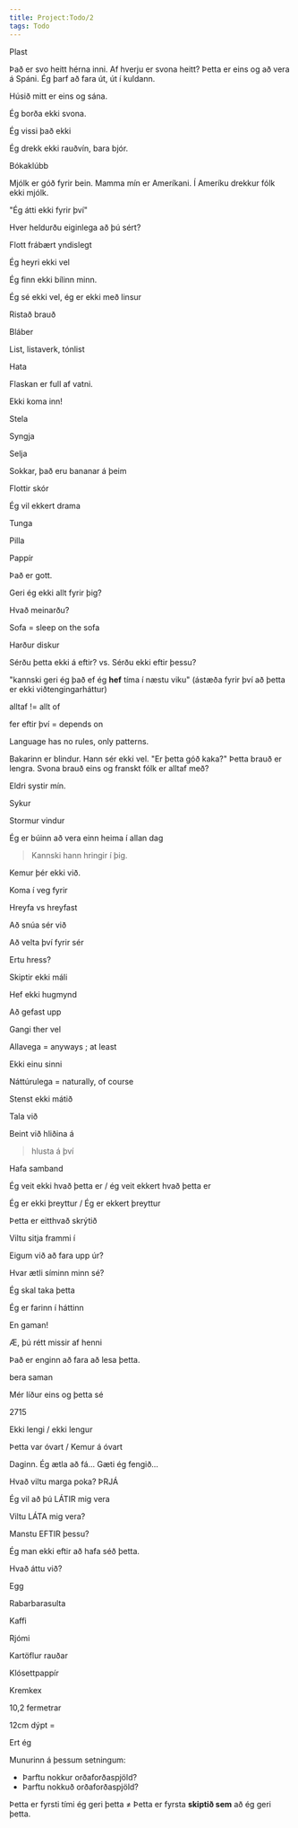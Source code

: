 ```yaml
---
title: Project:Todo/2
tags: Todo
---
```


Plast

Það er svo heitt hérna inni. Af hverju er svona heitt? Þetta er eins og að vera á Spáni. Ég þarf að fara út, út í kuldann.

Húsið mitt er eins og sána.

Ég borða ekki svona. 

Ég vissi það ekki 

Ég drekk ekki rauðvín, bara bjór.

Bókaklúbb

Mjólk er góð fyrir bein. Mamma mín er Ameríkani. Í Ameríku drekkur fólk ekki mjólk.

"Ég átti ekki fyrir því"

Hver heldurðu eiginlega að þú sért?

Flott frábært yndislegt

Ég heyri ekki vel

Ég finn ekki bílinn minn.

Ég sé ekki vel, ég er ekki með linsur

Ristað brauð

Bláber

List, listaverk, tónlist

Hata

Flaskan er full af vatni.

Ekki koma inn!

Stela

Syngja

Selja

Sokkar, það eru bananar á þeim

Flottir skór

Ég vil ekkert drama

Tunga

Pilla

Pappír

Það er gott.

Geri ég ekki allt fyrir þig?

Hvað meinarðu?

Sofa = sleep on the sofa

Harður diskur

Sérðu þetta ekki á eftir? vs. Sérðu ekki eftir þessu?

"kannski geri ég það ef ég **hef** tíma í næstu viku" (ástæða fyrir því að þetta er ekki viðtengingarháttur)

alltaf != allt of

fer eftir því = depends on

Language has no rules, only patterns.

Bakarinn er blindur. Hann sér ekki vel. "Er þetta góð kaka?" Þetta brauð er lengra. Svona brauð eins og franskt fólk er alltaf með?

Eldri systir mín.

Sykur

Stormur vindur

Ég er búinn að vera einn heima í allan dag

> Kannski hann hringir í þig.

Kemur þér ekki við.

Koma í veg fyrir

Hreyfa vs hreyfast

Að snúa sér við

Að velta því fyrir sér

Ertu hress?

Skiptir ekki máli

Hef ekki hugmynd

Að gefast upp

Gangi ther vel

Allavega = anyways ; at least

Ekki einu sinni

Náttúrulega = naturally, of course

Stenst ekki mátið

Tala við

Beint við hliðina á

> hlusta á því

Hafa samband

Ég veit ekki hvað þetta er / ég veit ekkert hvað þetta er

Ég er ekki þreyttur / Ég er ekkert þreyttur

Þetta er eitthvað skrýtið

Viltu sitja frammi í

Eigum við að fara upp úr?

Hvar ætli síminn minn sé?

Ég skal taka þetta

Ég er farinn í háttinn

En gaman!

Æ, þú rétt missir af henni

Það er enginn að fara að lesa þetta.

bera saman

Mér líður eins og þetta sé

2715

Ekki lengi / ekki lengur

Þetta var óvart / Kemur á óvart

Daginn. Ég ætla að fá... Gæti ég fengið...

Hvað viltu marga poka? ÞRJÁ

Ég vil að þú LÁTIR mig vera

Viltu LÁTA mig vera?

Manstu EFTIR þessu?

Ég man ekki eftir að hafa séð þetta.

Hvað áttu við?

Egg

Rabarbarasulta

Kaffi

Rjómi

Kartöflur rauðar

Klósettpappír

Kremkex

10,2 fermetrar

12cm dýpt =

Ert ég

Munurinn á þessum setningum:

* Þarftu nokkur orðaforðaspjöld?
* Þarftu nokkuð orðaforðaspjöld?

Þetta er fyrsti tími ég geri þetta ≠ Þetta er fyrsta **skiptið sem** að ég geri þetta.

